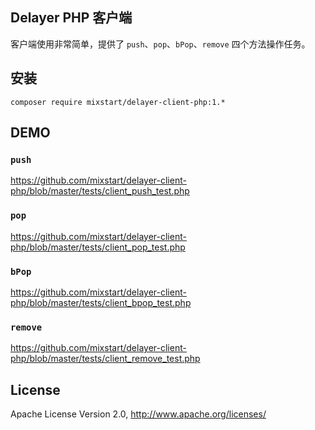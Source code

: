 ## Delayer PHP 客户端

客户端使用非常简单，提供了 `push`、`pop`、`bPop`、`remove` 四个方法操作任务。

## 安装

```shell
composer require mixstart/delayer-client-php:1.*
```

## DEMO

### `push`

https://github.com/mixstart/delayer-client-php/blob/master/tests/client_push_test.php

### `pop`

https://github.com/mixstart/delayer-client-php/blob/master/tests/client_pop_test.php

### `bPop`

https://github.com/mixstart/delayer-client-php/blob/master/tests/client_bpop_test.php

### `remove`

https://github.com/mixstart/delayer-client-php/blob/master/tests/client_remove_test.php

## License

Apache License Version 2.0, http://www.apache.org/licenses/
